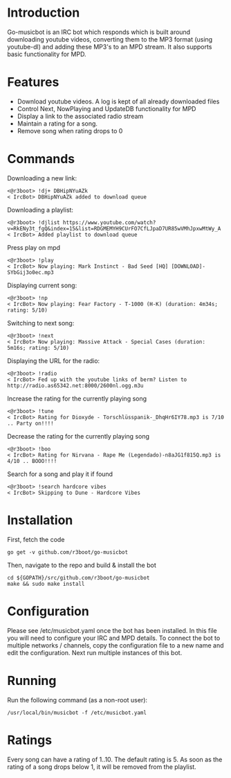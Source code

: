 # Introduction
Go-musicbot is an IRC bot which responds which  is built around
downloading youtube videos, converting them to the MP3 format (using
youtube-dl) and adding these MP3's to an MPD stream. It also supports
basic functionality for MPD.

# Features
* Download youtube videos. A log is kept of all already downloaded files
* Control Next, NowPlaying and UpdateDB functionality for MPD
* Display a link to the associated radio stream
* Maintain a rating for a song.
* Remove song when rating drops to 0

# Commands
Downloading a new link:
~~~~
<@r3boot> !dj+ DBHipNYuAZk
< IrcBot> DBHipNYuAZk added to download queue
~~~~

Downloading a playlist:
~~~~
<@r3boot> !djlist https://www.youtube.com/watch?v=RkENy3t_fgQ&index=15&list=RDGMEMYH9CUrFO7CfLJpaD7UR85wVMhJpxwMtWy_A
< IrcBot> Added playlist to download queue
~~~~

Press play on mpd
~~~~
<@r3boot> !play
< IrcBot> Now playing: Mark Instinct - Bad Seed [HQ] [DOWNLOAD]-SYbGij3o0ec.mp3

~~~~

Displaying current song:
~~~~
<@r3boot> !np
< IrcBot> Now playing: Fear Factory - T-1000 (H-K) (duration: 4m34s; rating: 5/10)
~~~~

Switching to next song:
~~~~
<@r3boot> !next
< IrcBot> Now playing: Massive Attack - Special Cases (duration: 5m16s; rating: 5/10)
~~~~

Displaying the URL for the radio:
~~~~
<@r3boot> !radio
< IrcBot> Fed up with the youtube links of berm? Listen to http://radio.as65342.net:8000/2600nl.ogg.m3u
~~~~

Increase the rating for the currently playing song
~~~~
<@r3boot> !tune
< IrcBot> Rating for Dioxyde - Torschlüsspanik-_DhqHr6IY78.mp3 is 7/10 .. Party on!!!!

~~~~

Decrease the rating for the currently playing song
~~~~
<@r3boot> !boo
< IrcBot> Rating for Nirvana - Rape Me (Legendado)-n8aJG1f815Q.mp3 is 4/10 .. BOOO!!!!
~~~~

Search for a song and play it if found
~~~~
<@r3boot> !search hardcore vibes
< IrcBot> Skipping to Dune - Hardcore Vibes
~~~~

# Installation
First, fetch the code
~~~~
go get -v github.com/r3boot/go-musicbot
~~~~

Then, navigate to the repo and build & install the bot
~~~~
cd ${GOPATH}/src/github.com/r3boot/go-musicbot
make && sudo make install
~~~~

# Configuration
Please see /etc/musicbot.yaml once the bot has been installed. In this
file you will need to configure your IRC and MPD details. To connect
the bot to multiple networks / channels, copy the configuration file
to a new name and edit the configuration. Next run multiple instances
of this bot.

# Running
Run the following command (as a non-root user):
~~~~
/usr/local/bin/musicbot -f /etc/musicbot.yaml
~~~~

# Ratings
Every song can have a rating of 1..10. The default rating is 5. As soon
as the rating of a song drops below 1, it will be removed from the
playlist.
